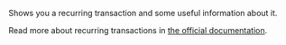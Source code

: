 Shows you a recurring transaction and some useful information about it.

Read more about recurring transactions in [the official documentation](https://firefly-iii.readthedocs.io/en/latest/advanced/recurring.html).